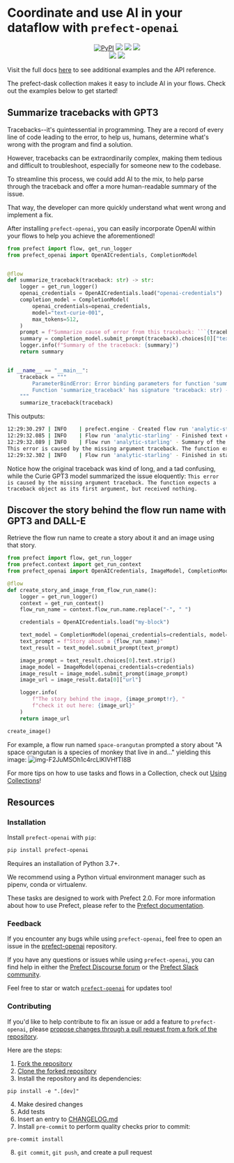# Coordinate and use AI in your dataflow with `prefect-openai`

<p align="center">
    <a href="https://pypi.python.org/pypi/prefect-openai/" alt="PyPI version">
        <img alt="PyPI" src="https://img.shields.io/pypi/v/prefect-openai?color=0052FF&labelColor=090422"></a>
    <a href="https://github.com/PrefectHQ/prefect-openai/" alt="Stars">
        <img src="https://img.shields.io/github/stars/PrefectHQ/prefect-openai?color=0052FF&labelColor=090422" /></a>
    <a href="https://pepy.tech/badge/prefect-openai/" alt="Downloads">
        <img src="https://img.shields.io/pypi/dm/prefect-openai?color=0052FF&labelColor=090422" /></a>
    <a href="https://github.com/PrefectHQ/prefect-openai/pulse" alt="Activity">
        <img src="https://img.shields.io/github/commit-activity/m/PrefectHQ/prefect-openai?color=0052FF&labelColor=090422" /></a>
    <br>
    <a href="https://prefect-community.slack.com" alt="Slack">
        <img src="https://img.shields.io/badge/slack-join_community-red.svg?color=0052FF&labelColor=090422&logo=slack" /></a>
    <a href="https://discourse.prefect.io/" alt="Discourse">
        <img src="https://img.shields.io/badge/discourse-browse_forum-red.svg?color=0052FF&labelColor=090422&logo=discourse" /></a>
</p>

Visit the full docs [here](https://PrefectHQ.github.io/prefect-openai) to see additional examples and the API reference.

The prefect-dask collection makes it easy to include AI in your flows. Check out the examples below to get started!

## Summarize tracebacks with GPT3

Tracebacks--it's quintessential in programming. They are a record of every line of code leading to the error, to help us, humans, determine what's wrong with the program and find a solution.

However, tracebacks can be extraordinarily complex, making them tedious and difficult to troubleshoot, especially for someone new to the codebase.

To streamline this process, we could add AI to the mix, to help parse through the traceback and offer a more human-readable summary of the issue.

That way, the developer can more quickly understand what went wrong and implement a fix.

After installing `prefect-openai`, you can easily incorporate OpenAI within your flows to help you achieve the aforementioned!

```python
from prefect import flow, get_run_logger
from prefect_openai import OpenAICredentials, CompletionModel


@flow
def summarize_traceback(traceback: str) -> str:
    logger = get_run_logger()
    openai_credentials = OpenAICredentials.load("openai-credentials")
    completion_model = CompletionModel(
        openai_credentials=openai_credentials,
        model="text-curie-001",
        max_tokens=512,
    )
    prompt = f"Summarize cause of error from this traceback: ```{traceback}```"
    summary = completion_model.submit_prompt(traceback).choices[0]["text"]
    logger.info(f"Summary of the traceback: {summary}")
    return summary


if __name__ == "__main__":
    traceback = """
        ParameterBindError: Error binding parameters for function 'summarize_traceback': missing a required argument: 'traceback'.
        Function 'summarize_traceback' has signature 'traceback: str) -> str' but received args: () and kwargs: {}.
    """
    summarize_traceback(traceback)
```

This outputs:
```bash
12:29:30.297 | INFO    | prefect.engine - Created flow run 'analytic-starling' for flow 'summarize-traceback'
12:29:32.085 | INFO    | Flow run 'analytic-starling' - Finished text completion using the 'text-curie-001' model with 113 tokens, creating 1 choice(s).
12:29:32.089 | INFO    | Flow run 'analytic-starling' - Summary of the traceback:     
This error is caused by the missing argument traceback. The function expects a traceback object as its first argument, but received nothing.
12:29:32.302 | INFO    | Flow run 'analytic-starling' - Finished in state Completed()
```

Notice how the original traceback was kind of long, and a tad confusing, while the Curie GPT3 model summarized the issue eloquently: `This error is caused by the missing argument traceback. The function expects a traceback object as its first argument, but received nothing.`

## Discover the story behind the flow run name with GPT3 and DALL-E

Retrieve the flow run name to create a story about it and an image using that story.

```python
from prefect import flow, get_run_logger
from prefect.context import get_run_context
from prefect_openai import OpenAICredentials, ImageModel, CompletionModel

@flow
def create_story_and_image_from_flow_run_name():
    logger = get_run_logger()
    context = get_run_context()
    flow_run_name = context.flow_run.name.replace("-", " ")

    credentials = OpenAICredentials.load("my-block")

    text_model = CompletionModel(openai_credentials=credentials, model="text-ada-001")
    text_prompt = f"Story about a {flow_run_name}"
    text_result = text_model.submit_prompt(text_prompt)

    image_prompt = text_result.choices[0].text.strip()
    image_model = ImageModel(openai_credentials=credentials)
    image_result = image_model.submit_prompt(image_prompt)
    image_url = image_result.data[0]["url"]

    logger.info(
        f"The story behind the image, {image_prompt!r}, "
        f"check it out here: {image_url}"
    )
    return image_url

create_image()
```

For example, a flow run named `space-orangutan` prompted a story about "A space orangutan is a species of monkey that live in and..." yielding this image:
![img-F2JuMSOh1c4rcLlKIVHfTI8B](https://user-images.githubusercontent.com/15331990/211466516-a40713b2-3730-4f77-8b01-b39308e36b97.png)

For more tips on how to use tasks and flows in a Collection, check out [Using Collections](https://orion-docs.prefect.io/collections/usage/)!

## Resources

### Installation

Install `prefect-openai` with `pip`:

```bash
pip install prefect-openai
```

Requires an installation of Python 3.7+.

We recommend using a Python virtual environment manager such as pipenv, conda or virtualenv.

These tasks are designed to work with Prefect 2.0. For more information about how to use Prefect, please refer to the [Prefect documentation](https://orion-docs.prefect.io/).

### Feedback

If you encounter any bugs while using `prefect-openai`, feel free to open an issue in the [prefect-openai](https://github.com/PrefectHQ/prefect-openai) repository.

If you have any questions or issues while using `prefect-openai`, you can find help in either the [Prefect Discourse forum](https://discourse.prefect.io/) or the [Prefect Slack community](https://prefect.io/slack).

Feel free to star or watch [`prefect-openai`](https://github.com/PrefectHQ/prefect-openai) for updates too!

### Contributing

If you'd like to help contribute to fix an issue or add a feature to `prefect-openai`, please [propose changes through a pull request from a fork of the repository](https://docs.github.com/en/pull-requests/collaborating-with-pull-requests/proposing-changes-to-your-work-with-pull-requests/creating-a-pull-request-from-a-fork).

Here are the steps:

1. [Fork the repository](https://docs.github.com/en/get-started/quickstart/fork-a-repo#forking-a-repository)
2. [Clone the forked repository](https://docs.github.com/en/get-started/quickstart/fork-a-repo#cloning-your-forked-repository)
3. Install the repository and its dependencies:
```
pip install -e ".[dev]"
```
4. Make desired changes
5. Add tests
6. Insert an entry to [CHANGELOG.md](https://github.com/PrefectHQ/prefect-openai/blob/main/CHANGELOG.md)
7. Install `pre-commit` to perform quality checks prior to commit:
```
pre-commit install
```
8. `git commit`, `git push`, and create a pull request
